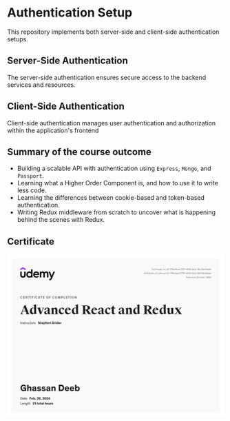 # Authentication Setup

This repository implements both server-side and client-side authentication setups.

## Server-Side Authentication

The server-side authentication ensures secure access to the backend services and resources.

## Client-Side Authentication

Client-side authentication manages user authentication and authorization within the application's frontend

## Summary of the course outcome

- Building a scalable API with authentication using `Express`, `Mongo`, and `Passport`.
- Learning what a Higher Order Component is, and how to use it to write less code.
- Learning the differences between cookie-based and token-based authentication.
- Writing Redux middleware from scratch to uncover what is happening behind the scenes with Redux.


## Certificate

![image](certificate.jpeg)

